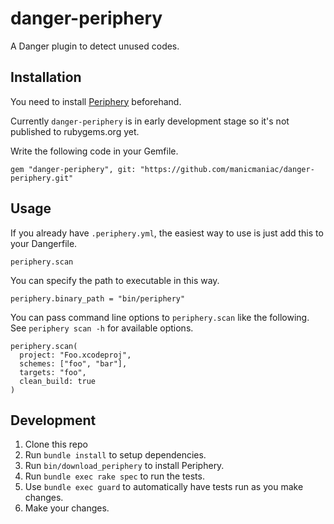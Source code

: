 # danger-periphery

A Danger plugin to detect unused codes.

## Installation

You need to install [Periphery](https://github.com/peripheryapp/periphery) beforehand.

Currently `danger-periphery` is in early development stage so it's not published to rubygems.org yet.

Write the following code in your Gemfile.

    gem "danger-periphery", git: "https://github.com/manicmaniac/danger-periphery.git"

## Usage

If you already have `.periphery.yml`, the easiest way to use is just add this to your Dangerfile.

    periphery.scan

You can specify the path to executable in this way.

    periphery.binary_path = "bin/periphery"

You can pass command line options to `periphery.scan` like the following.
See `periphery scan -h` for available options.

    periphery.scan(
      project: "Foo.xcodeproj",
      schemes: ["foo", "bar"],
      targets: "foo",
      clean_build: true
    )

## Development

1. Clone this repo
2. Run `bundle install` to setup dependencies.
3. Run `bin/download_periphery` to install Periphery.
4. Run `bundle exec rake spec` to run the tests.
5. Use `bundle exec guard` to automatically have tests run as you make changes.
6. Make your changes.
